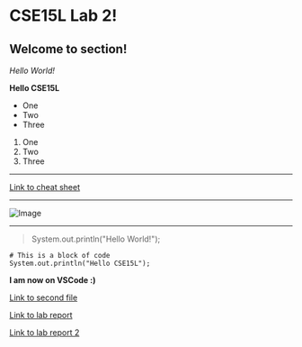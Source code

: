 # CSE15L Lab 2!

## Welcome to section!

*Hello World!*

**Hello CSE15L**

- One
- Two
- Three

1. One
2. Two
3. Three

***

[Link to cheat sheet](https://commonmark.org/help/)

***

![Image](https://i1.sndcdn.com/avatars-ENS7y0HL3HyW78Z9-ZFD2xg-t250x250.jpg)

***

> System.out.println("Hello World!");

```
# This is a block of code
System.out.println("Hello CSE15L");
```

**I am now on VSCode :)** 

[Link to second file](test.html)

[Link to lab report](https://hpdinh.github.io/cse15l-lab-reports/lab-report-blog.html)

[Link to lab report 2](https://hpdinh.github.io/cse15l-lab-reports/lab-report-2.html)
